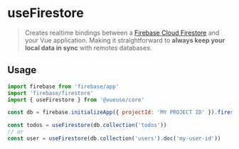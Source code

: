 # useFirestore

> Creates realtime bindings between a [Firebase Cloud Firestore](https://firebase.google.com/docs/firestore) and your Vue application. Making it straightforward to **always keep your local data in sync** with remotes databases.

## Usage

```js
import firebase from 'firebase/app'
import 'firebase/firestore'
import { useFirestore } from '@vueuse/core'

const db = firebase.initializeApp({ projectId: 'MY PROJECT ID' }).firestore()

const todos = useFirestore(db.collection('todos'))
// or
const user = useFirestore(db.collection('users').doc('my-user-id'))
```

